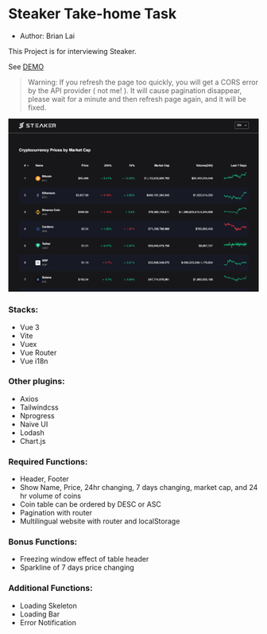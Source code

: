 # Steaker Take-home Task

- Author: Brian Lai

This Project is for interviewing Steaker.

See [DEMO](https://steaker-task.netlify.app/)

> Warning:
> If you refresh the page too quickly, you will get a CORS error by the API provider ( not me! ).
> It will cause pagination disappear, please wait for a minute and then refresh page again, and it will be fixed.

![](src/assets/preview.png)

### Stacks:

- Vue 3
- Vite
- Vuex
- Vue Router
- Vue i18n

### Other plugins:

- Axios
- Tailwindcss
- Nprogress
- Naive UI
- Lodash
- Chart.js

### Required Functions:

- Header, Footer
- Show Name, Price, 24hr changing, 7 days changing, market cap, and 24 hr volume of coins
- Coin table can be ordered by DESC or ASC
- Pagination with router
- Multilingual website with router and localStorage

### Bonus Functions:

- Freezing window effect of table header
- Sparkline of 7 days price changing

### Additional Functions:

- Loading Skeleton
- Loading Bar
- Error Notification

